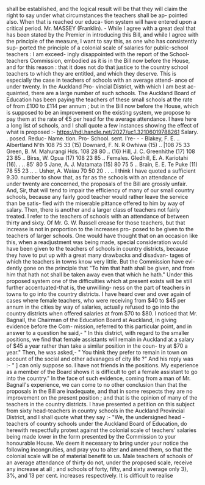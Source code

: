 shall be established, and the logical result will be that they will claim the right to say under what circumstances the teachers shall be ap- pointed also. When that is reached our educa- tion system will have entered upon a critical period. Mr. MASSEY (Franklin). - While I agree with a great deal that has been stated by the Premier in introducing this Bill, and while I agree with the principle of the measure, I want to say this, as one who has consistently sup- ported the principle of a colonial scale of salaries for public-school teachers : I am exceed- ingly disappointed with the report of the School- teachers Commission, embodied as it is in the Bill now before the House, and for this reason : that it does not do that justice to the country school teachers to which they are entitled, and which they deserve. This is especially the case in teachers of schools with an average attend- ance of under twenty. In the Auckland Pro- vincial District, with which I am best ac- quainted, there are a large number of such schools. The Auckland Board of Education has been paying the teachers of these small schools at the rate of from £100 to £114 per annum ; but in the Bill now before the House, which is supposed to be an improvement on the existing system, we propose to pay them at the rate of €5 per head for the average attendance. I have here a long list of schools, and I shall quote a few instances showing the effect of what is proposed :- https://hdl.handle.net/2027/uc1.32106019788261 Salary. . posed. Reduc- Name. tion. Pro- School. sent. l're- - - Blakey, F. E. .. Albertland N'th 108 75 33 (15) Downard, F. N. R Owhiwa (15) .. \|108 75 33 Green, B. M. Mahurangi Hds. 108 28 80 .. (16) Hill, J. C. Greenhithe (17) 108 23 85 .. Birss, W. Opua (17) 108 23 85 .. Females. Gledhill, E. A. Kariotahi (16). . .. 85' 80 5 Jane, A. J. Matamata (15) 80 75 5 .. Brain, E. E. Te Puke (11) 78 55 23 .. .. Usher, A. Waiau 70 50 20 . . .. I think I have quoted a sufficient 9.30. number to show that, as far as the schools with an attendance of under twenty are concerned, the proposals of the Bill are grossly unfair. And, Sir, that will tend to impair the efficiency of many of our small country schools, because any fairly good teacher would rather leave the service than be satis- fied with the miserable pittance offered to him by way of salary. Then, there is another and a larger class of teachers not fairly treated. I refer to the teachers of schools with an attendance of between thirty and sixty. Of Mr. G. W. Russell crease for those teachers, but that increase is not in proportion to the increases pro- posed to be given to the teachers of larger schools. One would have thought that on an occasion like this, when a readjustment was being made, special consideration would have been given to the teachers of schools in country districts, because they have to put up with a great many drawbacks and disadvan- tages of which the teachers in towns know very little. But the Commission have evi- dently gone on the principle that "To him that hath shall be given, and from him that hath not shall be taken away even that which he hath." Under this proposed system one of the difficulties which at present exists will be still further accentuated-that is, the unwilling- ness on the part of teachers in towns to go into the country districts. I have heard over and over again of cases where female teachers, who were receiving from $40 to $45 per annum in the cities by way of salaries, actually refused to go into the country districts when offered salaries at from $70 to $80. I noticed that Mr. Bagnall, the Chairman of the Education Board at Auckland, in giving evidence before the Com- mission, referred to this particular point, and in answer to a question he said,- " In this district, with regard to the smaller positions, we find that female assistants will remain in Auckland at a salary of $45 a year rather than take a similar position in the coun- try at $70 a year." Then, he was asked,- " You think they prefer to remain in town on account of the social and other advanages of city life ?" And his reply was :- " ] can only suppose so. I have not friends in the positions. My experience as a member of the Board shows it is difficult to get a female assistant to go into the country." In the face of such evidence, coming from a man of Mr. Bagnall's experience, we can come to no other conclusion than that the proposals in the Bill are inadequate, and that in some respects they are no improvement on the present position ; and that is the opinion of many of the teachers in the country districts. I have presented a petition on this subject from sixty head-teachers in country schools in the Auckland Provincial District, and I shall quote what they say :- "We, the undersigned head - teachers of country schools under the Auckland Board of Education, do herewith respectfully protest against the colonial scale of teachers' salaries being made lower in the form presented by the Commission to your honourable House. We deem it necessary to bring under your notice the following incongruities, and pray you to alter and amend them, so that the colonial scale will be of material benefit to us. Male teachers of schools of an average attendance of thirty do not, under the proposed scale, receive any increase at all ; and schools of forty, fifty, and sixty average only 3}, 3%, and 13 per cent. increases respectively. It is difficult to realise 